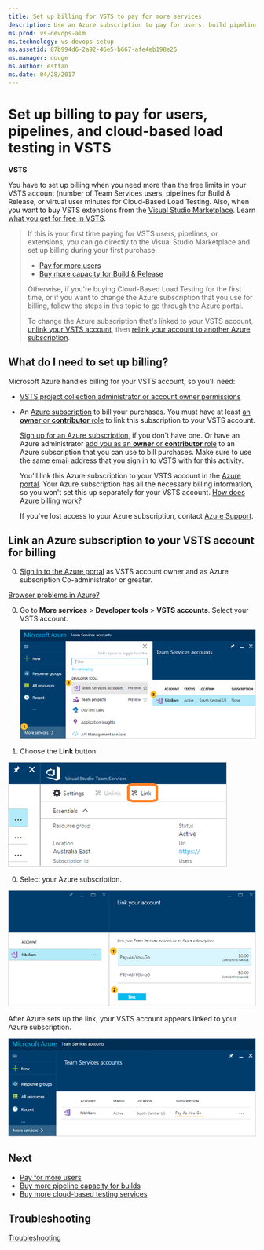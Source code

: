 ```yaml
---
title: Set up billing for VSTS to pay for more services 
description: Use an Azure subscription to pay for users, build pipelines, extensions, and cloud-based load testing for VSTS
ms.prod: vs-devops-alm
ms.technology: vs-devops-setup
ms.assetid: 87b994d6-2a92-46e5-b667-afe4eb198e25
ms.manager: douge
ms.author: estfan
ms.date: 04/28/2017
---
```


#  Set up billing to pay for users, pipelines, and cloud-based load testing in VSTS

**VSTS**

You have to set up billing when you need more than the free limits in your VSTS account (number of Team 
Services users, pipelines for Build & Release, or virtual user minutes for Cloud-Based Load Testing. Also, when 
you want to buy VSTS extensions from the 
[Visual Studio Marketplace](https://marketplace.visualstudio.com/). Learn [what you get for free in VSTS](https://www.visualstudio.com/team-services/pricing/).

> If this is your first time paying for VSTS users, pipelines, 
> or extensions, you can go directly to the Visual Studio Marketplace and 
> set up billing during your first purchase:
>
> * [Pay for more users](buy-basic-access-add-users.md)
> * [Buy more capacity for Build & Release](buy-more-build-vs.md)
>
> Otherwise, if you're buying Cloud-Based Load Testing for the first time, 
> or if you want to change the Azure subscription that you use for billing, 
> follow the steps in this topic to go through the Azure portal.
>
> To change the Azure subscription that's linked to your VSTS account, 
> [unlink your VSTS account](change-azure-subscription.md), 
> then [relink your account to another Azure subscription](#Link).

## What do I need to set up billing?

Microsoft Azure handles billing for your VSTS account, 
so you'll need:

* [VSTS project collection administrator or account owner permissions](faq-billing-setup.md#find-owner)

<a name="EligibleAzureSubscription"></a>

* An [Azure subscription](faq-pay-for-basic-users.md#AzureMSDNSubscription) to bill your purchases. 
You must have at least [an **owner** or **contributor** role](add-backup-billing-managers.md) 
to link this subscription to your VSTS account.

    [Sign up for an Azure subscription](https://portal.azure.com), 
    if you don't have one. Or have an Azure administrator 
    [add you as an **owner** or **contributor** role](add-backup-billing-managers.md) 
    to an Azure subscription that you can use to bill purchases. 
    Make sure to use the same email address 
    that you sign in to VSTS with for this activity.

    You'll link this Azure subscription to your VSTS 
    account in the [Azure portal](https://portal.azure.com).  Your 
    Azure subscription has all the necessary billing information, 
    so you won't set this up separately for your VSTS account.
    [How does Azure billing work?](faq-billing-setup.md#azure-billing)

    If you've lost access to your Azure subscription, 
    contact [Azure Support](http://azure.microsoft.com/en-us/support/options/).

<a name="Link"></a>
<a name="AzurePortal"></a>
## Link an Azure subscription to your VSTS account for billing

0. [Sign in to the Azure portal](https://portal.azure.com/) 
as VSTS account owner and as Azure subscription Co-administrator or greater.
   
 [Browser problems in Azure?](https://azure.microsoft.com/en-us/documentation/articles/azure-preview-portal-supported-browsers-devices/)

0. Go to **More services** > **Developer tools** > **VSTS accounts**. 
Select your VSTS account.

    ![More services, Developer tools, VSTS accounts, select your account](_img/set-up-billing/ap_vso_startlink2.png)

0. Choose the **Link** button.

 ![Choose Link button over middle panel](_img/set-up-billing/ap-vso-selectlink2.png)

0. Select your Azure subscription. 

 ![Select an Azure subscription](_img/set-up-billing/ap_vso_selectsubscription.png)

 After Azure sets up the link, your VSTS account appears linked to your Azure subscription. 

 ![Your account is now linked to your Azure subscription](_img/set-up-billing/ap_vso_linked.png)

## Next

* [Pay for more users](buy-basic-access-add-users.md)
* [Buy more pipeline capacity for builds](buy-more-build-vs.md)  
* [Buy more cloud-based testing services](buy-load-testing-vs.md) 


## Troubleshooting

[Troubleshooting](faq-billing-setup.md)
